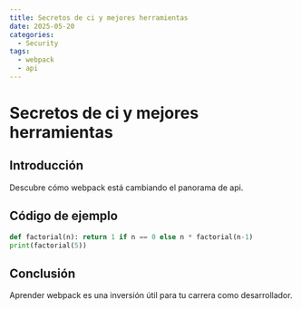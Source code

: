 ```yaml
---
title: Secretos de ci y mejores herramientas
date: 2025-05-20
categories:
  - Security
tags:
  - webpack
  - api
---
```


# Secretos de ci y mejores herramientas

## Introducción

Descubre cómo webpack está cambiando el panorama de api.

## Código de ejemplo

```python
def factorial(n): return 1 if n == 0 else n * factorial(n-1)
print(factorial(5))
```

## Conclusión

Aprender webpack es una inversión útil para tu carrera como desarrollador.